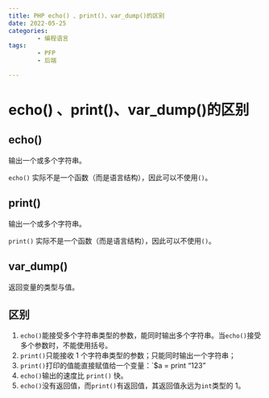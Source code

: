 ```yaml
---
title: PHP echo() 、print()、var_dump()的区别
date: 2022-05-25
categories:
        - 编程语言
tags:
        - PFP
        - 后端

---
```


# echo() 、print()、var_dump()的区别

## echo()

输出一个或多个字符串。

`echo()` 实际不是一个函数（而是语言结构），因此可以不使用`()`。

## print()

输出一个或多个字符串。

`print()` 实际不是一个函数（而是语言结构），因此可以不使用`()`。

## var_dump()

返回变量的类型与值。

## 区别

1. `echo()`能接受多个字符串类型的参数，能同时输出多个字符串。当`echo()`接受多个参数时，不能使用括号。
2. `print()`只能接收 1 个字符串类型的参数；只能同时输出一个字符串；
3. `print()`打印的值能直接赋值给一个变量：`$a = print “123”
4. `echo()`输出的速度比 `print()` 快。
5. `echo()`没有返回值，而`print()`有返回值，其返回值永远为`int`类型的 1。
